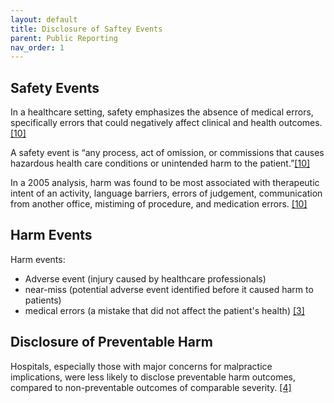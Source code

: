 ```yaml
---
layout: default
title: Disclosure of Saftey Events
parent: Public Reporting
nav_order: 1
---
```


## Safety Events

In a healthcare setting, safety emphasizes the absence of medical errors, specifically errors that could negatively affect clinical and health outcomes. [[10]](https://rauchb.github.io/HCM-5101/sources.html#10) 

A safety event is “any process, act of omission, or commissions that causes hazardous health care conditions or unintended harm to the patient.”[[10]](https://rauchb.github.io/HCM-5101/sources.html#10) 

In a 2005 analysis, harm was found to be most associated with therapeutic intent of an activity, language barriers, errors of judgement, communication from another office, mistiming of procedure, and medication errors. [[10]](https://rauchb.github.io/HCM-5101/sources.html#10) 

## Harm Events

Harm events:
- Adverse event (injury caused by healthcare professionals)
- near-miss (potential adverse event identified before it caused harm to patients)
- medical errors (a mistake that did not affect the patient's health) [[3]](https://rauchb.github.io/HCM-5101/sources.html#3) 

## Disclosure of Preventable Harm

Hospitals, especially those with major concerns for malpractice implications, were less likely to disclose preventable harm outcomes, compared to non-preventable outcomes of comparable severity. [[4]](https://rauchb.github.io/HCM-5101/sources.html#4)